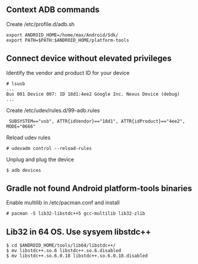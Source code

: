 ## Context ADB commands

Create /etc/profile.d/adb.sh
```
export ANDROID_HOME=/home/max/Android/Sdk/
export PATH=$PATH:$ANDROID_HOME/platform-tools
```

## Connect device without elevated privileges

Identify the vendor and product ID for your device
```
# lsusb
...
Bus 001 Device 007: ID 18d1:4ee2 Google Inc. Nexus Device (debug)
...
```
Create /etc/udev/rules.d/99-adb.rules
```
 SUBSYSTEM=="usb", ATTR{idVendor}=="18d1", ATTR{idProduct}=="4ee2", MODE="0666"
```
Reload udev rules
```
# udevadm control --reload-rules
```
Unplug and plug the device
```
$ adb devices
```
## Gradle not found Android platform-tools binaries
Enable multilib in /etc/pacman.conf and install
```
# pacman -S lib32-libstdc++5 gcc-multilib lib32-zlib
```

## Lib32 in 64 OS. Use sysyem libstdc++  
```
$ cd $ANDROID_HOME/tools/lib64/libstdc++/
$ mv libstdc++.so.6 libstdc++.so.6.disabled
$ mv libstdc++.so.6.0.18 libstdc++.so.6.0.18.disabled
```
